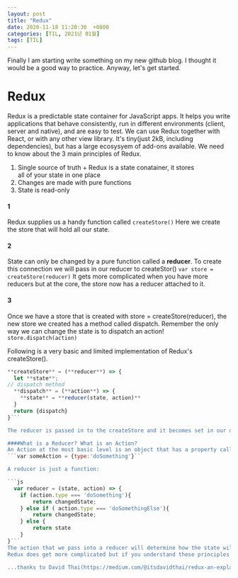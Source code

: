 ```yaml
---
layout: post
title: "Redux"
date: 2020-11-18 11:20:30  +0800
categories: [TIL, 2021년 01월]
tags: [TIL]
---
```


Finally I am starting write something on my new github blog. I thought it would be a good way to practice. Anyway, let's get started.

# Redux
Redux is a predictable state container for JavaScript apps.
It helps you write applications that behave consistently, run in different environments (client, server and native), and are easy to test. We can use Redux together with React, or with any other view library. It's tiny(just 2kB, including dependencies), but has a large ecosysyem of add-ons available.
We need to know about the 3 main principles of Redux.
1. Single source of truth + Redux is a state conatainer, it stores    
   all of your state in one place
2. Changes are made with pure functions
3. State is read-only

#### 1
Redux supplies us a handy function called ```createStore()```
Here we create the store that will hold all our state.

#### 2 
State can only be changed by a pure function called a **reducer**. 
To create this connection we will pass in our reducer to createStor()
```var store = createStore(reducer)```
It gets more complicated when you have more reducers but at the core, the store now has a reducer attached to it.

#### 3 
Once we have a store that is created with store = createStore(reducer), the new store we created has a method called dispatch. Remember the only way we can change the state is to dispatch an action!
```store.dispatch(action)```

Following is a very basic and limited implementation of Redux's createStore(). 

```js
**createStore** = (**reducer**) => {  
  let **state**;  
// dispatch method   
  **dispatch** = (**action**) => {  
    **state** = **reducer(state, action)**  
  }  
  return {dispatch}    
}```

The reducer is passed in to the createStore and it becomes set in our dispatch method. And when we call the dispatch method it takes in an action and it sets a new state based on what reducer will return.

####What is a Reducer? What is an Action?
An Action at the most basic level is an object that has a property called type. It can also have other properties but for simplicity it will only have type.
```var someAction = {type:'doSomething'}```

A reducer is just a function:

```js
  var reducer = (state, action) => {  
    if (action.type === 'doSomething'){  
        return changedState;  
    } else if ( action.type === 'doSomethingElse'){  
        return changedState;  
    } else {  
        return state  
    }  
}```
The action that we pass into a reducer will determine how the state will be changed depending on the type.
Redux does get more complicated but if you understand these principles then we will have an easier time naviagting throught react-redux projects.

...thanks to David Thai(https://medium.com/@itsdavidthai/redux-an-explanation-for-beginners-957f268e7382)...